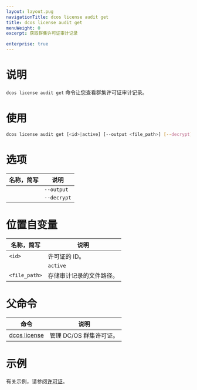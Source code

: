 ```yaml
---
layout: layout.pug
navigationTitle: dcos license audit get
title: dcos license audit get
menuWeight: 0
excerpt: 获取群集许可证审计记录

enterprise: true
---
```


# 说明
`dcos license audit get` 命令让您查看群集许可证审计记录。

# 使用

```bash
dcos license audit get [<id>|active] [--output <file_path>] [--decrypt]
```

# 选项

| 名称，简写 | 说明 |
|---------|-------------|
| | `--output` | 将审计记录存储在文件中。 |
| | `--decrypt` | 将许可证审计记录校验和解密。 |


# 位置自变量

| 名称，简写 | 说明 |
|---------|-------------|
| `<id> ` | 许可证的 ID。 |
| | `active` | 有效许可证。 |
| `<file_path>` | 存储审计记录的文件路径。 |


# 父命令

| 命令 | 说明 |
|---------|-------------|
| [dcos license](/cn/1.11/cli/command-reference/dcos-license/) | 管理 DC/OS 群集许可证。 |

# 示例
有关示例，请参阅[许可证](/cn/1.11/administering-clusters/licenses/)。
